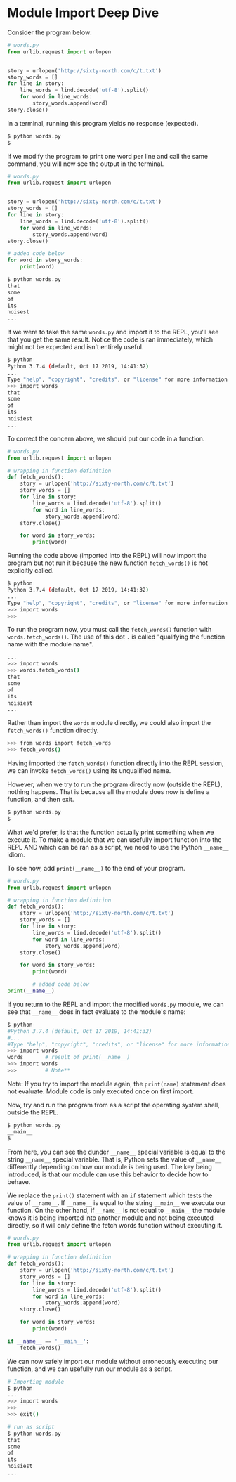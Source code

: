 # Module Import Deep Dive

Consider the program below:
```python
# words.py
from urlib.request import urlopen


story = urlopen('http://sixty-north.com/c/t.txt')
story_words = []
for line in story:
	line_words = lind.decode('utf-8').split()
	for word in line_words:
		story_words.append(word)
story.close()
```

In a terminal, running this program yields no response (expected).
```sh
$ python words.py
$
```

If we modify the program to print one word per line and call the same command, you will now see the output in the terminal.
```python
# words.py
from urlib.request import urlopen


story = urlopen('http://sixty-north.com/c/t.txt')
story_words = []
for line in story:
	line_words = lind.decode('utf-8').split()
	for word in line_words:
		story_words.append(word)
story.close()

# added code below
for word in story_words:
	print(word)
```

```sh
$ python words.py
that
some
of
its 
noisest
...
```

If we were to take the same `words.py` and import it to the REPL, you'll see that you get the same result.
Notice the code is ran immediately, which might not be expected and isn't entirely useful.
```sh
$ python
Python 3.7.4 (default, Oct 17 2019, 14:41:32)
...
Type "help", "copyright", "credits", or "license" for more information.
>>> import words
that
some
of
its
noisiest
...
```

To correct the concern above, we should put our code in a function.
```python
# words.py
from urlib.request import urlopen

# wrapping in function definition
def fetch_words():
	story = urlopen('http://sixty-north.com/c/t.txt')
	story_words = []
	for line in story:
		line_words = lind.decode('utf-8').split()
		for word in line_words:
			story_words.append(word)
	story.close()

	for word in story_words:
		print(word)
```

Running the code above (imported into the REPL) will now import the program but not run it because the new function `fetch_words()` is not explicitly called.

```sh
$ python
Python 3.7.4 (default, Oct 17 2019, 14:41:32)
...
Type "help", "copyright", "credits", or "license" for more information.
>>> import words
>>>
```

To run the program now, you must call the `fetch_words()` function with `words.fetch_words()`.
The use of this dot `.` is called "qualifying the function name with the module name".
```sh
...
>>> import words
>>> words.fetch_words()
that
some
of
its
noisiest
...
```

Rather than import the `words` module directly, we could also import the `fetch_words()` function directly.
```sh
>>> from words import fetch_words
>>> fetch_words()
```

Having imported the `fetch_words()` function directly into the REPL session, we can invoke `fetch_words()` using its unqualified name.

However, when we try to run the program directly now (outside the REPL), nothing happens. That is because all the module does now is define a function, and then exit.
```sh
$ python words.py
$
```

What we'd prefer, is that the function actually print something when we execute it.
To make a module that we can usefully import function into the REPL AND which can be ran as a script, we need to use the Python `__name__` idiom.

To see how, add `print(__name__)` to the end of your program.
```python
# words.py
from urlib.request import urlopen

# wrapping in function definition
def fetch_words():
	story = urlopen('http://sixty-north.com/c/t.txt')
	story_words = []
	for line in story:
		line_words = lind.decode('utf-8').split()
		for word in line_words:
			story_words.append(word)
	story.close()

	for word in story_words:
		print(word)

		# added code below
print(__name__)
```

If you return to the REPL and import the modified `words.py` module, we can see that `__name__` does in fact evaluate to the module's name:
```sh
$ python
#Python 3.7.4 (default, Oct 17 2019, 14:41:32)
#...
#Type "help", "copyright", "credits", or "license" for more information.
>>> import words
words		# result of print(__name__)
>>> import words
>>>			# Note**
```

Note: If you try to import the module again, the `print(name)` statement does not evaluate. Module code is only executed once on first import.

Now, try and run the program from as a script the operating system shell, outside the REPL.
```sh
$ python words.py
__main__
$
```
From here, you can see the dunder `__name__` special variable is equal to the string `__name__` special variable.
That is, Python sets the value of `__name__` differently depending on how our module is being used.
The key being introduced, is that our module can use this behavior to decide how to behave.

We replace the `print()` statement with an `if` statement which tests the value of `__name__`.
If `__name__` is equal to the string `__main__` we execute our function. On the other hand, if `__name__` is not equal to `__main__` the module knows it is being imported into another module and not being executed directly, so it will only define the fetch words function without executing it.

```python
# words.py
from urlib.request import urlopen

# wrapping in function definition
def fetch_words():
	story = urlopen('http://sixty-north.com/c/t.txt')
	story_words = []
	for line in story:
		line_words = lind.decode('utf-8').split()
		for word in line_words:
			story_words.append(word)
	story.close()

	for word in story_words:
		print(word)

if __name__ == '__main__':
	fetch_words()
```

We can now safely import our module without erroneously executing our function, and we can usefully run our module as a script.
```sh
# Importing module
$ python
...
>>> import words
>>> 
>>> exit()

# run as script
$ python words.py
that
some
of
its
noisiest
...
```